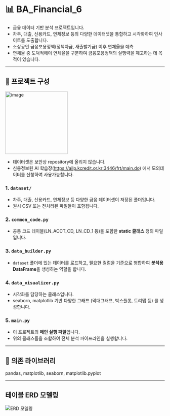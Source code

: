# 📊 BA_Financial_6

- 금융 데이터 기반 분석 프로젝트입니다.  
- 차주, 대출, 신용카드, 연체정보 등의 다양한 데이터셋을 통합하고 시각화하여 인사이트를 도출합니다.
- 소상공인 금융포용정책(정책자금, 새출발기금) 이후 연체율을 예측
- 연체율 중 도덕적해이 연체율을 구분하여 금융포용정책의 실행력을 제고하는 데 목적이 있습니다.

---

## 📁 프로젝트 구성

<img width="197" alt="image" src="https://github.com/user-attachments/assets/410e289d-f095-470c-aa18-ad5773fac7bb" />

- 데이터셋은 보안상 repository에 올리지 않습니다.
- 신용정보원 AI 학습장(https://ailp.kcredit.or.kr:3446/frt/main.do) 에서 모의데이터를 신청하여 사용가능합니다.

### 1. `dataset/`
- 차주, 대출, 신용카드, 연체정보 등 다양한 금융 데이터셋이 저장된 폴더입니다.
- 원시 CSV 또는 전처리된 파일들이 포함됩니다.

### 2. `common_code.py`
- 공통 코드 테이블(LN_ACCT_CD, LN_CD_1 등)을 포함한 **static 클래스** 정의 파일입니다.

### 3. `data_builder.py`
- `dataset` 폴더에 있는 데이터를 로드하고, 필요한 컬럼을 기준으로 병합하여 **분석용 DataFrame**을 생성하는 역할을 합니다.

### 4. `data_visualizer.py`
- 시각화를 담당하는 클래스입니다.
- seaborn, matplotlib 기반 다양한 그래프 (막대그래프, 박스플롯, 트리맵 등) 를 생성합니다.

### 5. `main.py`
- 이 프로젝트의 **메인 실행 파일**입니다.
- 위의 클래스들을 조합하여 전체 분석 파이프라인을 실행합니다.

---

## 🔧 의존 라이브러리
pandas, matplotlib, seaborn, matplotlib.pyplot

---

## 테이블 ERD 모델링 
![ERD 모델링](https://github.com/user-attachments/assets/a17dbd44-6ce3-48ad-b76a-077e48b80de8)

